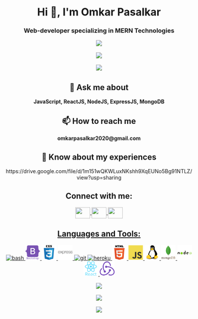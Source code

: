 <h1 align="center">Hi 👋, I'm Omkar Pasalkar</h1>
<h3 align="center">Web-developer specializing in MERN Technologies</h3>

<p align="center"> <img src="https://komarev.com/ghpvc/?username=h1t3ndr4&label=Profile%20views&color=0e75b6&style=flat"/></p>

<p align="center"> 
  <a href="https://github.com/ryo-ma/github-profile-trophy">
    <img src="https://github-profile-trophy.vercel.app/?username=OMKAR-WD"/>
  </a>
</p>

<p align="center">
  <a href="https://twitter.com/OmkarPasalkar18" target="blank">
    <img src="https://img.shields.io/twitter/follow/OmkarPasalkar18?logo=twitter&style=for-the-badge"/>
  </a> 
</p>

<p align="center"> 
  <h2 align="center"> 💬 Ask me about</h2>
  <p align="center">
    <strong>JavaScript, ReactJS, NodeJS, ExpressJS, MongoDB</strong>
  </p>
  <h2 align="center"> 📫 How to reach me </h2>
  <p align="center">
    <strong>omkarpasalkar2020@gmail.com</strong>
  </p>
  <h2 align="center"> 📄 Know about my experiences</h2>
  <p align="center">https://drive.google.com/file/d/1m151wQKWLuxNKshh9XqEUNo5Bg91NTLZ/view?usp=sharing</p>
  <h2 align="center">Connect with me:</h2>
  <p align="center">
    <a href="https://twitter.com/OmkarPasalkar18" target="blank" >
      <img align="center" src="https://raw.githubusercontent.com/rahuldkjain/github-profile-readme-generator/master/src/images/icons/Social/twitter.svg" height="30" width="40" />
    </a>
    <a href="https://linkedin.com/in/omkar-pasalkar" target="blank">
      <img align="center" src="https://raw.githubusercontent.com/rahuldkjain/github-profile-readme-generator/master/src/images/icons/Social/linked-in-alt.svg" height="30" width="40" />
    </a>
    <a href="https://instagram.com/omkar_pasalkar" target="blank">
      <img align="center" src="https://raw.githubusercontent.com/rahuldkjain/github-profile-readme-generator/master/src/images/icons/Social/instagram.svg" height="30" width="40" />
      
</p>

<h2 align="center">Languages and Tools:</h2>
<p align="center"> 
  <a href="https://www.gnu.org/software/bash/" target="_blank" rel="noreferrer"> 
    <img src="https://www.vectorlogo.zone/logos/gnu_bash/gnu_bash-icon.svg" alt="bash" width="40" height="40"/>
  </a> 
  <a href="https://getbootstrap.com" target="_blank" rel="noreferrer"> 
    <img src="https://raw.githubusercontent.com/devicons/devicon/master/icons/bootstrap/bootstrap-plain-wordmark.svg" alt="bootstrap" width="40" height="40"/> 
  </a> 
  <a href="https://www.w3schools.com/css/" target="_blank" rel="noreferrer"> 
    <img src="https://raw.githubusercontent.com/devicons/devicon/master/icons/css3/css3-original-wordmark.svg" alt="css3" width="40" height="40"/> 
  </a>
  <a href="https://expressjs.com" target="_blank" rel="noreferrer"> 
    <img src="https://raw.githubusercontent.com/devicons/devicon/master/icons/express/express-original-wordmark.svg" alt="express" width="40" height="40"/> 
  </a> 
  <a href="https://git-scm.com/" target="_blank" rel="noreferrer"> 
    <img src="https://www.vectorlogo.zone/logos/git-scm/git-scm-icon.svg" alt="git" width="40" height="40"/> 
  </a> 
  <a href="https://heroku.com" target="_blank" rel="noreferrer"> 
    <img src="https://www.vectorlogo.zone/logos/heroku/heroku-icon.svg" alt="heroku" width="40" height="40"/> 
  </a> 
  <a href="https://www.w3.org/html/" target="_blank" rel="noreferrer"> 
    <img src="https://raw.githubusercontent.com/devicons/devicon/master/icons/html5/html5-original-wordmark.svg" alt="html5" width="40" height="40"/> 
  </a> 
  <a href="https://developer.mozilla.org/en-US/docs/Web/JavaScript" target="_blank" rel="noreferrer"> 
    <img src="https://raw.githubusercontent.com/devicons/devicon/master/icons/javascript/javascript-original.svg" alt="javascript" width="40" height="40"/>
  </a> 
  <a href="https://www.linux.org/" target="_blank" rel="noreferrer"> 
    <img src="https://raw.githubusercontent.com/devicons/devicon/master/icons/linux/linux-original.svg" alt="linux" width="40" height="40"/> 
  </a> 
  <a href="https://www.mongodb.com/" target="_blank" rel="noreferrer"> 
    <img src="https://raw.githubusercontent.com/devicons/devicon/master/icons/mongodb/mongodb-original-wordmark.svg" alt="mongodb" width="40" height="40"/>
  </a> 
  <a href="https://nodejs.org" target="_blank" rel="noreferrer"> 
    <img src="https://raw.githubusercontent.com/devicons/devicon/master/icons/nodejs/nodejs-original-wordmark.svg" alt="nodejs" width="40" height="40"/> 
  </a> 
  <a href="https://reactjs.org/" target="_blank" rel="noreferrer"> 
    <img src="https://raw.githubusercontent.com/devicons/devicon/master/icons/react/react-original-wordmark.svg" alt="react" width="40" height="40"/> 
  </a> 
  <a href="https://redux.js.org" target="_blank" rel="noreferrer"> 
    <img src="https://raw.githubusercontent.com/devicons/devicon/master/icons/redux/redux-original.svg" alt="redux" width="40" height="40"/> 
  </a> 
</p> 

<p align="center">
  <img align="center" src="https://github-readme-stats.vercel.app/api/top-langs?username=OMKAR-WD&show_icons=true&locale=en&layout=compact" width=500 />
</p>  
<p align="center">
  <img align="center" src="https://github-readme-stats.vercel.app/api?username=OMKAR-WD&show_icons=true&locale=en" width=500/>
</p>
<p align="center">
  <img align="center" src="https://github-readme-streak-stats.herokuapp.com/?user=OMKAR-WD&" width=500/> 
</p>
